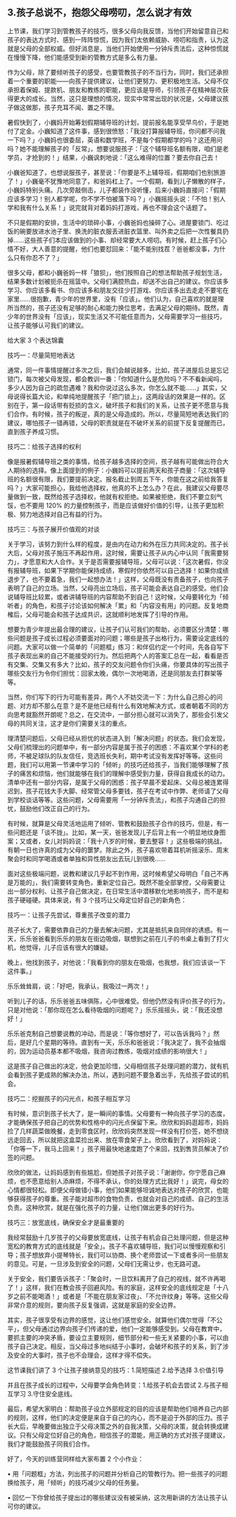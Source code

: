 ## 3.孩子总说不，抱怨父母唠叨，怎么说才有效
上节课，我们学习到管教孩子的技巧，很多父母向我反馈，当他们开始留意自己和孩子的表达方式时、感到一阵阵惊慌，因为我们太依赖威胁、唠叨和指责，认为这就是父母的全部权威。但好消息是，当他们开始使用一分钟斥责法后，这种惊慌就在慢慢下降，他们能感受到新的管教方式是多么有力量。


作为父母，除了要倾听孩子的感受，也要管教孩子的不当行为，同时，我们还承担着一个重要的职能——向孩子提供建议，让他们更努力、更积极地生活。父母不仅承担着保姆、提款机、朋友和教练的职能，更应该是导师，引领孩子在精神层次获得更大的成长。当然，这只是理想的情况，现实中常常出现的状况是，父母建议孩子做这做那，孩子充耳不闻、置之不理。


暑假快到了，小巍妈开始筹划假期辅导班的计划，提前报名能享受早鸟价，于是她付了定金。小巍知道了这件事，感到很愤怒：「我没打算报辅导班，你问都不问我一下吗？」小巍妈也很委屈，英语和数学班，不是每个假期都学的吗？这还用问吗？她不能理解孩子的「反常」，想要说服孩子：「这个辅导班名额有限，咱们是老学员，才抢到的！」结果，小巍讽刺地说：「这么难得的位置？要去你自己去！


小巍爸知道了，也想说服孩子，甚至说：「你要是不上辅导班，假期咱们也别旅游了！」小巍毫不犹豫地同意了，和爸妈杠上了。一个假期，看到儿子懒散的样子，小巍妈特别头痛。几次旁敲侧击，儿子都装作没听懂，后来小巍妈直接问：「假期应该多学习！别人都学呢，你不学不怕被落下吗？」小巍摇摇头说：「不怕！别人学和我有什么关系！」说完就背对着妈妈打游戏，再也不理会这个话题了。


不只是假期的安排，生活中的琐碎小事，小巍爸妈也操碎了心。进屋要锁门、吃过饭的碗要放进水池子里、换洗的脏衣服丢进脏衣篮里、叫外卖之后把一次性餐具扔掉……这些孩子们本应该做到的小事、却经常要大人唠叨。有时候，赶上孩子们心情不好，大人善意的提醒，他们也要怼回来：「能不能别找茬？爸爸都没事，为什么只有你忍不了？」


很多父母，都和小巍爸妈一样「狼狈」，他们按照自己的想法帮助孩子规划生活，结果多数计划被扼杀在摇篮中。父母们满腔热血，却送不出自己的建议。你应该多学习、你应该多看书、你应该多和朋友交往少打游戏、你应该多出去走走不要宅在家里……很抱歉，青少年的世界里，没有「应该」。他们认为，自己喜欢的就是理所当然的，孩子还没有足够的耐心和能力换位思考，去满足父母的期待。既然，青少年的世界没有「应该」，现实生活又不可能任意而为，父母需要学习一些技巧，让孩子能够认可我们的建议。


给大家 3 个表达锦囊


技巧一：尽量简短地表达


通常，同一件事情提醒过多次之后，我们会越说越多。比如，孩子进屋后总是忘记锁门，每次被父母发现，都会教训一番：「你知道什么是危险吗？不不看新闻吗，多少人因为自己的疏忽遇难？我和你说过这么多次，你怎么就不能……」其实，父母说得长篇大论，和单纯地提醒孩子「把门锁上」，这两段话的效果是一样的。区别在于，第一段话带有贬损的含义，破坏孩子和我们的关系，让孩子更不愿意与我们合作。有时候，孩子的叛逆，真的是父母造成的。所以，尽量简短地表达我们的建议，哪怕孩子一错再错，父母的职责就是在不破坏关系的前提下反复提醒而已，直到孩子养成习惯。


技巧二：给孩子选择的权利


像是报暑假辅导班之类的事情，给孩子越多选择的空间，孩子越有可能做出符合大人期待的选择。像上面提到的例子：小巍妈可以提前两天和孩子商量：「这次辅导班的名额很有限，我们要提前决定。报名截止到周五下午，你能在这之前给我答复吗？」大家可能担心，我给他选择权，他真的不上怎么办？在此，我建议父母要尽量做到一致，既然给孩子选择权，他就有权拒绝。如果被拒绝，我们不要立刻气馁，也不要用 120% 的力量控制孩子，而是应该做好价值的引导，让孩子更加积极、努力地选择对自己有益的行为。


技巧三：与孩子展开价值观的对谈


关于学习，该努力到什么样的程度，是由内在动力和外在压力共同决定的。孩子长大后，父母对孩子施压不再起作用，这时候，需要让孩子从内心中认同「我需要努力」，才愿意和大人合作。关于是否需要报辅导班，父母可以说：「这次暑假，你没有报辅导班，如果下学期你能保持成绩，寒假时你依然可以自己选择！如果你成绩退步了，也不要着急，我们一起想办法！」这样，父母既没有责备孩子，也向孩子表明了自己的立场。当然，父母亮出立场后，孩子可能会表达自己的感受。他们会说辅导班比较累，或者讲辅导班的内容帮助不到自己！这时候，父母要转化为「倾听者」的角色，和孩子讨论该如何解决「累」和「内容没有用」的问题。反复地商榷后，父母可能会和孩子达成共识，这就顺利地发挥了引导的作用。


想要为青少年提出最合理的建议，让孩子们认可我们的帮助，必须要区分清楚：哪些问题是孩子成长过程必须要面对的问题；哪些是孩子出格行为，需要设定底线的问题。大家可以做一个简单的「问题框」练习：和伴侣约定一个时间，先各自写下孩子表现出来的自己不能接受的行为。然后把两个人的答案汇总在一起，看看是否有交集、交集又有多大？比如，孩子的交友问题令你们头痛，你要具体的写出孩子哪些交友行为令你们担忧：回家太晚，偶尔一次地喝酒，还是同朋友去打群架等等。


当然，你们写下的行为可能有差异，两个人不妨交流一下：为什么自己担心的问题、对方却不那么在意？是不是他已经有什么有效地解决方式，或者朝着不同的方向思考就豁然开朗呢？总之，在交流中，一部分担心就可以消失了，那些会引发父母的共同关注，这才是你们需要关注的重点。


理清楚问题后，父母已经从担忧的状态进入到「解决问题」的状态。我们会发现，父母们梳理出的问题单中，有一部分内容是属于孩子的困惑：不喜欢某个学科的老师，不被足球队的队友信任，竞选班长失利，期中考试没有发挥好等等。这些问题，我们可以用第一节课中学习的「倾听」的技巧还给孩子，当我们能够理解了孩子的痛苦和烦恼，他们就能够在我们的理解中感受到力量，获得自我成长的动力。清单中还有一部分内容，是属于父母的困惑：孩子早晨不爱起床、父母总被连累得迟到，孩子花钱大手大脚、经常管父母多要钱，孩子在考试中作弊、老师请了父母到学校谈话等等。这些问题，父母需要用「一分钟斥责法」，和孩子沟通自己的担忧，鼓励他们改正自己的行为。


有时候，就算是父母灵活地运用了倾听、管教和鼓励孩子合作的技巧，但是，有一些问题还是「谈不拢」。比如，某一天，爸爸发现儿子后背上有一个明显地纹身图案；又或者，女儿对妈妈说：「我十八岁的时候，要去整容！」这些极端的挑战，有朝一日也许真的成为父母的噩梦。除此之外，孩子喜欢带着耳机听摇滚乐、周末聚会时和同学喝酒或者单独和异性朋友出去玩儿到很晚……


面对这些极端问题，说教和建议几乎起不到作用，这时候希望父母明白「自己不再是万能的」，我们需要转变角色，重新定位自己。既然不能全部掌控，父母需要让出一部分权利、让孩子自己做决定，在日常生活中潜移默化地影响孩子，而不是和孩子硬碰硬。具体来说，有 3 个技巧让父母定位好自己的新角色：


技巧一：让孩子先尝试，尊重孩子改变的潜力


孩子长大了，需要依靠自己的力量去解决问题，尤其是抵抗来自同伴的诱惑。有一天，乐乐爸爸看到乐乐的朋友在街边吸烟，联想到之前在儿子的书桌上看到了打火机，他觉得，儿子应该有很大的嫌疑。


晚上，他找到孩子，对他说：「我看到你的朋友在吸烟，也我想，我们应该谈一下这件事。」


乐乐耸耸肩，说：「好吧，我承认，我吸过一两次！」


听到儿子的话，乐乐爸爸五味俱陈，心中很难受。但他仍然没有评价孩子的行为，只是对他说：「那你现在怎么看待吸烟的问题呢？」乐乐摇摇头，说：「我还没想好！」


乐乐爸克制自己想要说教的冲动，而是说：「等你想好了，可以告诉我吗？」然后，是好几个星期的等待。直到有一天，乐乐和爸爸说：「我决定了，我不会抽烟的，因为运动员基本都不吸烟，我咨询过教练，吸烟对成绩的影响很大！」


这是孩子自己做出的决定，他会更加珍惜，父母相信孩子处理问题的潜力，就有机会看到孩子更成熟的解决办法，所以，遇到问题不要急着出手，先给孩子尝试的机会。


技巧二：挖掘孩子的闪光点，和孩子相互学习


有时候，意识到孩子长大了，是一瞬间的事情。父母要有一种向孩子学习的态度，才能确保孩子把自己的优势和性格中的闪光点保留下来。欣欣和妈妈逛超市，妈妈捡了几样蔬菜做晚餐，走到零食区时，欣欣妈突然发现一样没有打价签，她不想绕远走回去，所以就把这盒菜捡出来、放在零食架子上。欣欣看到了，对妈妈说：「你等一下，我马上回来！」孩子用最快地速度跑了个来回，找到售货员解决了价签的问题。


欣欣的做法，让妈妈感到有些尴尬，但她孩子对孩子说：「谢谢你，你宁愿自己麻烦，也不愿意给别人添麻烦，不得不承认，你的处理方式比我好！」说完，母女的心情都很轻松。即便父母做错小事，他们如果能够坦诚地表达对孩子的欣赏，也能够获得孩子的尊重。孩子能对超市的食物负责，也就会对自己的成绩、自己的生活负责。这种欣赏，就是在强化孩子的力量，让他们做出更多的好行为。


技巧三：放宽底线，确保安全才是最重要的


我经常鼓励十几岁孩子的父母要放宽底线，让孩子有机会自己处理问题，但是这种宽松的教育方式的底线就是「安全」。孩子不喜欢辅导班，我们可以慢慢观察和引导；孩子想放弃小提琴特长，我们可以协商、换个老师尝试一下或者多问一些朋友的意见。可是，一旦涉及到安全的问题，父母们无需让步，也无路可退。


关于安全，我们要告诉孩子：「聚会时，一旦饮料离开了自己的视线，就不许再喝了！」这样，我们在教会孩子回避风险。有的家庭，这样安全的底线规定是「十八岁之前不能喝酒！」或者是「不能在朋友家过夜」、「不允许纹身」等等。这些父母非常介意的规则，要向孩子反复强调，这就是家庭的安全边界。


其实，孩子很享受有边界的感觉，这让他们感觉安全。就算他们偶尔觉得「不公平」，但父母通过边界向孩子们传递的爱，他们一定能够感受到。父母在教育中，要抓主要的冲突矛盾，要设立主要规则，细节部分和一些无关紧要的小事，可以由孩子自己决定。相反，当父母过多地纠结于小事时，会破坏和孩子的关系，到了涉及安全的大事时，孩子也不会理会，这样才得不偿失。


这节课我们讲了 3 个让孩子接纳意见的技巧：1.简短描述 2.给予选择 3.价值引导


并且在孩子成长的过程中，父母要学会角色转变：1.给孩子机会去尝试 2.与孩子相互学习 3.守住安全底线。


最后，希望大家明白：帮助孩子设立外部规定的目的应该是帮助他们培养自己内部的规则，这样，他们的决定便是来自于自己的内心，而不是迫于外部的压力。孩子长大后，早晚要做出独立于父母决策之外的自我决策，父母的决策，就会转换成建议。只有父母定位好自己的角色，相信孩子的潜能，用正确的方式对孩子提建议，我们才能鼓励孩子同我们合作。


好了，今天的训练营同样给大家布置 2 个小作业：


• 用「问题框」方法，列出孩子的问题并分析自己的管教行为。把一些孩子的问题换给孩子，用「倾听」的技巧减少父母的任务量。


• 回忆一下你曾给孩子提出过的哪些建议没有被采纳，这次用新讲的方法让孩子认可你的建议。

